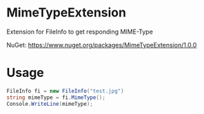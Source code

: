 # MimeTypeExtension
Extension for FileInfo to get responding MIME-Type

NuGet:
https://www.nuget.org/packages/MimeTypeExtension/1.0.0

# Usage
```c#
FileInfo fi = new FileInfo("test.jpg")
string mimeType = fi.MimeType();
Console.WriteLine(mimeType);
```
